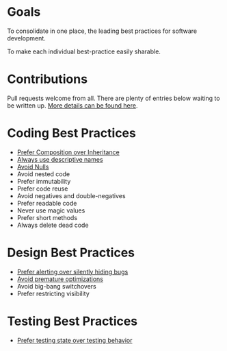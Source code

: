 Goals
========

To consolidate in one place, the leading best practices for software development.

To make each individual best-practice easily sharable.

Contributions
=============

Pull requests welcome from all. There are plenty of entries below waiting to be written up. [More details can be found here](https://github.com/RvPr/Awesome-Best-Practices/blob/master/Internal-README.md).

Coding Best Practices
=====================

- [Prefer Composition over Inheritance](https://github.com/RvPr/Awesome-Best-Practices/blob/master/coding/composition-over-inheritance.md)
- [Always use descriptive names](https://github.com/RvPr/Awesome-Best-Practices/blob/master/coding/descriptive-names.md)
- [Avoid Nulls](https://github.com/RvPr/Awesome-Best-Practices/blob/master/coding/avoid-nulls.md)
- Avoid nested code
- Prefer immutability
- Prefer code reuse
- Avoid negatives and double-negatives
- Prefer readable code
- Never use magic values
- Prefer short methods
- Always delete dead code

Design Best Practices
=====================

- [Prefer alerting over silently hiding bugs](https://github.com/RvPr/Awesome-Best-Practices/blob/master/design/prefer-alerting.md)
- [Avoid premature optimizations](https://github.com/RvPr/Awesome-Best-Practices/blob/master/design/avoid-premature-optimizations.md)
- Avoid big-bang switchovers
- Prefer restricting visibility

Testing Best Practices
=======================

- [Prefer testing state over testing behavior](https://github.com/RvPr/Awesome-Best-Practices/blob/master/testing/prefer-testing-state-over-behavior.md)

